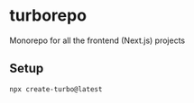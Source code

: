 # turborepo
Monorepo for all the frontend (Next.js) projects

## Setup
```
npx create-turbo@latest
```
